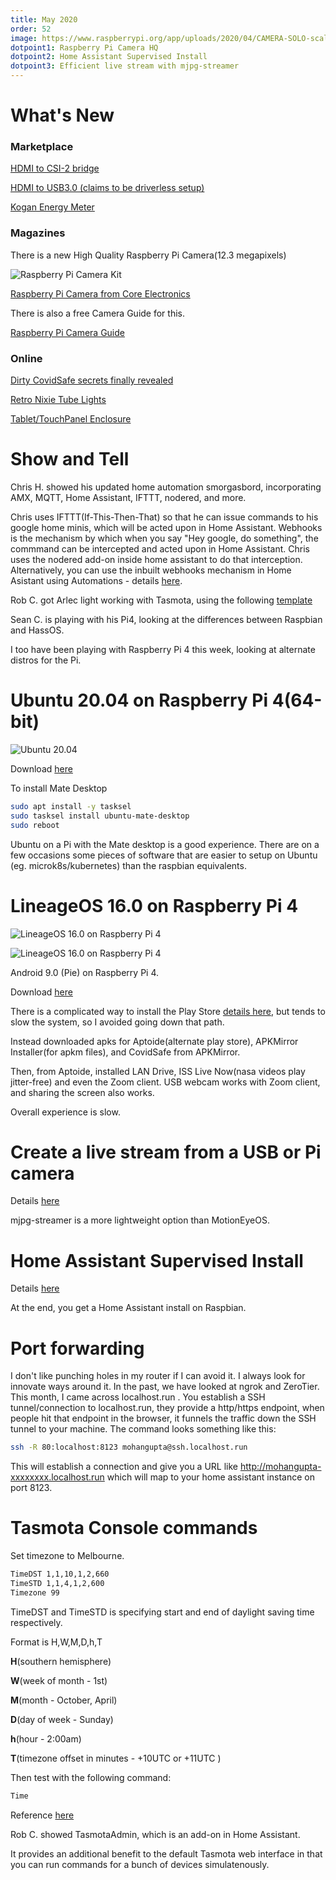 ```yaml
---
title: May 2020
order: 52
image: https://www.raspberrypi.org/app/uploads/2020/04/CAMERA-SOLO-scaled.jpg
dotpoint1: Raspberry Pi Camera HQ
dotpoint2: Home Assistant Supervised Install
dotpoint3: Efficient live stream with mjpg-streamer
---
```


# What's New

### Marketplace

[HDMI to CSI-2 bridge](https://www.aliexpress.com/item/33009938105.html?spm=a2g0o.productlist.0.0.7ed1509965XffE&algo_pvid=30eddb64-347d-42c8-846c-80c4b21e8940&algo_expid=30eddb64-347d-42c8-846c-80c4b21e8940-1&btsid=0ab6f81e15888458312941499e1537&ws_ab_test=searchweb0_0,searchweb201602_,searchweb201603_)

[HDMI to USB3.0 (claims to be driverless setup)](https://www.amazon.com.au/Semoic-Capture-Streaming-Without-Software/dp/B081R9XB3Q/ref=pd_aw_sbs_23_1/357-4137805-1387426?_encoding=UTF8&pd_rd_i=B081R9XB3Q&pd_rd_r=3401e456-74de-4fe4-bc58-76c92f0f21c1&pd_rd_w=loRUw&pd_rd_wg=LlgNm&pf_rd_p=1360aa1f-12c4-4a58-b004-81f2e07f6c52&pf_rd_r=R3A2RX0DZ9DTGXE2QPHF&psc=1&refRID=R3A2RX0DZ9DTGXE2QPHF)

[Kogan Energy Meter](https://www.kogan.com/au/buy/kogan-smarterhome-smart-plug-with-energy-meter-pack-of-4-kogan/)

### Magazines

There is a new High Quality Raspberry Pi Camera(12.3 megapixels) 

![Raspberry Pi Camera Kit](https://www.raspberrypi.org/app/uploads/2020/04/FULL-KIT-1-scaled.jpg)

[Raspberry Pi Camera from Core Electronics](https://core-electronics.com.au/raspberry-pi-hq-camera.html)

There is also a free Camera Guide for this.

[Raspberry Pi Camera Guide](https://magpi.raspberrypi.org/books/camera-guide)

### Online

[Dirty CovidSafe secrets finally revealed](https://docs.google.com/document/d/17GuApb1fG3Bn0_DVgDQgrtnd_QO3foBl7NVb8vaWeKc)

[Retro Nixie Tube Lights](https://www.raspberrypi.org/blog/retro-nixie-tube-lights-get-smart/)

[Tablet/TouchPanel Enclosure](https://www.vidabox.com/kiosks/vidamount-on-wall-ipad-tablet-enclosure-mount.html)


# Show and Tell

Chris H. showed his updated home automation smorgasbord, incorporating AMX, MQTT, Home Assistant, IFTTT, nodered, and more. 

Chris uses IFTTT(If-This-Then-That) so that he can issue commands to his google home minis, which will be acted upon in Home Assistant. 
Webhooks is the mechanism by which when you say "Hey google, do something", the commmand can be intercepted and acted upon in Home Assistant.
Chris uses the nodered add-on inside home assistant to do that interception.
Alternatively, you can use the inbuilt webhooks mechanism in Home Asistant using Automations - details [here](https://www.home-assistant.io/docs/automation/trigger/#webhook-trigger).

Rob C. got Arlec light working with Tasmota, using the following [template](https://templates.blakadder.com/arlec_GLD110HA.html)

Sean C. is playing with his Pi4, looking at the differences between Raspbian and HassOS.

I too have been playing with Raspberry Pi 4 this week, looking at alternate distros for the Pi.

# Ubuntu 20.04 on Raspberry Pi 4(64-bit)

![Ubuntu 20.04](https://cdn.arstechnica.net/wp-content/uploads/2020/05/ubuntu2004-desktop-800x450.jpg)

Download [here](https://ubuntu.com/download/raspberry-pi)

To install Mate Desktop

```sh
sudo apt install -y tasksel 
sudo tasksel install ubuntu-mate-desktop
sudo reboot
```

Ubuntu on a Pi with the Mate desktop is a good experience. There are on a few occasions some pieces of software that are easier to setup on Ubuntu (eg. microk8s/kubernetes) than the
raspbian equivalents.

# LineageOS 16.0 on Raspberry Pi 4

![LineageOS 16.0 on Raspberry Pi 4](https://github.com/raspberrypisig/raspberrypisig.github.io/raw/master/assets/images/lineagos16-rpi4-desktop.jpg)

![LineageOS 16.0 on Raspberry Pi 4](https://github.com/raspberrypisig/raspberrypisig.github.io/raw/master/assets/images/lineagos16-rpi4.jpg)

Android 9.0 (Pie) on Raspberry Pi 4.

Download [here](https://konstakang.com/devices/rpi4/LineageOS16.0/)

There is a complicated way to install the Play Store [details here](https://www.youtube.com/watch?v=Vy0F6KM4YvY), but tends to slow the system, so I avoided going down that path.

Instead downloaded apks for Aptoide(alternate play store), APKMirror Installer(for apkm files), and CovidSafe
from APKMirror.

Then, from Aptoide, installed LAN Drive, ISS Live Now(nasa videos play jitter-free) and even the Zoom client. USB webcam works with Zoom client, and sharing the screen also works.

Overall experience is slow. 

# Create a live stream from a USB or Pi camera 

Details [here](https://gist.github.com/raspberrypisig/394b5fbb0ca7b17bed3afc2c0174c8dc)

mjpg-streamer is a more lightweight option than MotionEyeOS.

# Home Assistant Supervised Install

Details [here](https://gist.github.com/raspberrypisig/65aea786444dfa1f135ab5f3b2b85bcb)

At the end, you get a Home Assistant install on Raspbian.

# Port forwarding

I don't like punching holes in my router if I can avoid it. I always look for innovate ways around it. In the past, we have looked at ngrok and ZeroTier.
This month, I came across localhost.run .  You establish a SSH tunnel/connection to localhost.run, they provide a http/https endpoint, when people hit that
endpoint in the browser, it funnels the traffic down the SSH tunnel to your machine. The command looks something like this:

```sh
ssh -R 80:localhost:8123 mohangupta@ssh.localhost.run
```

This will establish a connection and give you a URL like http://mohangupta-xxxxxxxx.localhost.run which will map to your home assistant instance on port 8123.

# Tasmota Console commands

Set timezone to Melbourne.

```sh
TimeDST 1,1,10,1,2,660
TimeSTD 1,1,4,1,2,600
Timezone 99
```

TimeDST and TimeSTD is specifying start and end of daylight saving time respectively.

Format is H,W,M,D,h,T

**H**(southern hemisphere)

**W**(week of month - 1st)

**M**(month - October, April)

**D**(day of week - Sunday)

**h**(hour - 2:00am)

**T**(timezone offset in minutes - +10UTC or +11UTC )

Then test with the following command:

```sh
Time
```

Reference [here](https://tasmota.github.io/docs/Commands/#management)

Rob C. showed TasmotaAdmin, which is an add-on in Home Assistant. 

It provides an additional benefit to the default Tasmota web interface in that you can run commands for a bunch of devices simulatenously.

